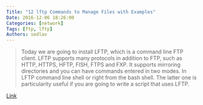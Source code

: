 ```yaml
---
Title: "12 lftp Commands to Manage Files with Examples"
Date: 2016-12-06 18:26:00
Categories: [network]
Tags: [ftp, lftp]
Authors: sedlav
---
```


> Today we are going to install LFTP, which is a command line FTP client. LFTP supports many protocols in addition to FTP, such as HTTP, HTTPS, HFTP, FISH, FTPS and FXP. It supports mirroring directories and you can have commands entered in two modes. In LFTP command line shell or right from the bash shell. The latter one is particularity useful if you are going to write a script that uses LFTP.

[Link](http://www.linuxtoday.com/infrastructure/12-lftp-commands-to-manage-files-with-examples-161205012011.html)
